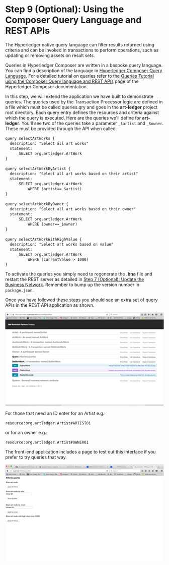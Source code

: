 # Step 9 (Optional): Using the Composer Query Language and REST APIs

The Hyperledger native query language can filter results returned using criteria and can be invoked in transactions to perform operations, such as updating or removing assets on result sets.

Queries in Hyperledger Composer are written in a bespoke query language. You can find a description of the language in [Hyperledger Composer Query Language](https://hyperledger.github.io/composer/v0.16/reference/query-language.html). For a detailed tutorial on queries refer to the [Queries Tutorial using the Composer Query language and REST APIs](https://hyperledger.github.io/composer/v0.16/tutorials/queries) page of the Hyperledger Composer documentation.

In this step, we will extend the application we have built to demonstrate queries. The queries used by the Transaction Processor logic are defined in a file which must be called queries.qry and goes in the **art-ledger** project root directory. Each query entry defines the resources and criteria against which the query is executed. Here are the queries we'll define for **art-ledger**. You'll see two of the queries take a parameter `_$artist` and `_$owner`. These must be provided through the API when called.

```
query selectArtWorks {
  description: "Select all art works"
  statement:
      SELECT org.artledger.ArtWork
}

query selectArtWorkByArtist {
  description: "Select all art works based on their artist"
  statement:
      SELECT org.artledger.ArtWork
          WHERE (artist==_$artist)
}

query selectArtWorkByOwner {
  description: "Select all art works based on their owner"
  statement:
      SELECT org.artledger.ArtWork
          WHERE (owner==_$owner)
}

query selectArtWorkWithHighValue {
  description: "Select art works based on value"
  statement:
      SELECT org.artledger.ArtWork
          WHERE (currentValue > 1000)
}
```

To activate the queries you simply need to regenerate the **.bna** file and restart the REST server as detailed in [Step 7 (Optional): Update the Business Network](../docs/07%20Update%20Business%20Network.md). Remember to bump up the version number in `package.json`.

Once you have followed these steps you should see an extra set of query APIs in the REST API application as shown.

![query apis](../images/Query%20APIs.png "query apis")

For those that need an ID enter for an Artist e.g.:
```
resource:org.artledger.Artist#ARTIST01
```
or for an owner e.g.:
```
resource:org.artledger.Artist#OWNER01
```

The front-end application includes a page to test out this interface if you prefer to try queries that way.

![query apis ui](../images/Query%20APIs%20UI.png "query apis ui")
